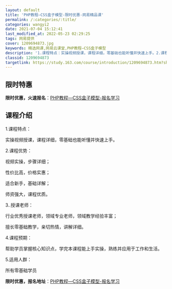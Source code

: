 ```yaml
---
layout: default
title: 'PHP教程—CSS盒子模型-限时优惠-网易精品课'
permalink: /:categories/:title/
categories: wangyi2
date: 2021-07-04 15:12:41
last_modified_at: 2022-05-23 02:29:25
tags: 网易提供
cover: 1209694873.jpg
keywords: 精选网课,网易云课堂,PHP教程—CSS盒子模型
description: '1.课程特点：实操视频授课，课程详细，零基础也能听懂并快速上手。2.课程优势：视频实操，步骤详细；性价比高，价格实惠；适'
classid: 1209694873
targetlink: https://study.163.com/course/introduction/1209694873.htm?share=1&shareId=1025206652&utm_campaign=share&utm_medium=iphoneShare&utm_source=&utm_u=1025206652
---
```


## 限时特惠

**限时优惠，火速报名**：[PHP教程—CSS盒子模型-报名学习](https://study.163.com/course/introduction/1209694873.htm?share=1&shareId=1025206652&utm_campaign=share&utm_medium=iphoneShare&utm_source=&utm_u=1025206652)

## 课程介绍

1.课程特点：

实操视频授课，课程详细，零基础也能听懂并快速上手。

2.课程优势：

视频实操，步骤详细；

性价比高，价格实惠；

适合新手，基础详解；

师资强大，课程优质。

3..授课老师：

行业优秀授课老师，领域专业老师，领域教学经验丰富；

擅长零基础教学，亲切热情，讲解详细。

4.课程预期：

帮助学员掌握核心知识点，学完本课程能上手实操，熟练并应用于工作和生活。

5.适用人群：

所有零基础学员

**限时优惠，报名地址**：[PHP教程—CSS盒子模型-报名学习](https://study.163.com/course/introduction/1209694873.htm?share=1&shareId=1025206652&utm_campaign=share&utm_medium=iphoneShare&utm_source=&utm_u=1025206652)

